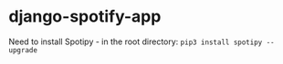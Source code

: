 # django-spotify-app

Need to install Spotipy - in the root directory:
`pip3 install spotipy --upgrade`
